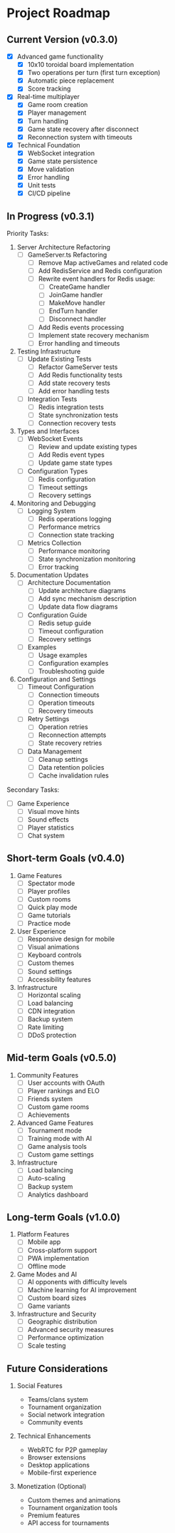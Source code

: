 # Project Roadmap

## Current Version (v0.3.0)
- [x] Advanced game functionality
  - [x] 10x10 toroidal board implementation
  - [x] Two operations per turn (first turn exception)
  - [x] Automatic piece replacement
  - [x] Score tracking
- [x] Real-time multiplayer
  - [x] Game room creation
  - [x] Player management
  - [x] Turn handling
  - [x] Game state recovery after disconnect
  - [x] Reconnection system with timeouts
- [x] Technical Foundation
  - [x] WebSocket integration
  - [x] Game state persistence
  - [x] Move validation
  - [x] Error handling
  - [x] Unit tests
  - [x] CI/CD pipeline

## In Progress (v0.3.1)
Priority Tasks:

1. Server Architecture Refactoring
   - [ ] GameServer.ts Refactoring
     - [ ] Remove Map activeGames and related code
     - [ ] Add RedisService and Redis configuration
     - [ ] Rewrite event handlers for Redis usage:
       - [ ] CreateGame handler
       - [ ] JoinGame handler
       - [ ] MakeMove handler
       - [ ] EndTurn handler
       - [ ] Disconnect handler
     - [ ] Add Redis events processing
     - [ ] Implement state recovery mechanism
     - [ ] Error handling and timeouts

2. Testing Infrastructure
   - [ ] Update Existing Tests
     - [ ] Refactor GameServer tests
     - [ ] Add Redis functionality tests
     - [ ] Add state recovery tests
     - [ ] Add error handling tests
   - [ ] Integration Tests
     - [ ] Redis integration tests
     - [ ] State synchronization tests
     - [ ] Connection recovery tests

3. Types and Interfaces
   - [ ] WebSocket Events
     - [ ] Review and update existing types
     - [ ] Add Redis event types
     - [ ] Update game state types
   - [ ] Configuration Types
     - [ ] Redis configuration
     - [ ] Timeout settings
     - [ ] Recovery settings

4. Monitoring and Debugging
   - [ ] Logging System
     - [ ] Redis operations logging
     - [ ] Performance metrics
     - [ ] Connection state tracking
   - [ ] Metrics Collection
     - [ ] Performance monitoring
     - [ ] State synchronization monitoring
     - [ ] Error tracking

5. Documentation Updates
   - [ ] Architecture Documentation
     - [ ] Update architecture diagrams
     - [ ] Add sync mechanism description
     - [ ] Update data flow diagrams
   - [ ] Configuration Guide
     - [ ] Redis setup guide
     - [ ] Timeout configuration
     - [ ] Recovery settings
   - [ ] Examples
     - [ ] Usage examples
     - [ ] Configuration examples
     - [ ] Troubleshooting guide

6. Configuration and Settings
   - [ ] Timeout Configuration
     - [ ] Connection timeouts
     - [ ] Operation timeouts
     - [ ] Recovery timeouts
   - [ ] Retry Settings
     - [ ] Operation retries
     - [ ] Reconnection attempts
     - [ ] State recovery retries
   - [ ] Data Management
     - [ ] Cleanup settings
     - [ ] Data retention policies
     - [ ] Cache invalidation rules

Secondary Tasks:
- [ ] Game Experience
  - [ ] Visual move hints
  - [ ] Sound effects
  - [ ] Player statistics
  - [ ] Chat system

## Short-term Goals (v0.4.0)
1. Game Features
   - [ ] Spectator mode
   - [ ] Player profiles
   - [ ] Custom rooms
   - [ ] Quick play mode
   - [ ] Game tutorials
   - [ ] Practice mode

2. User Experience
   - [ ] Responsive design for mobile
   - [ ] Visual animations
   - [ ] Keyboard controls
   - [ ] Custom themes
   - [ ] Sound settings
   - [ ] Accessibility features

3. Infrastructure
   - [ ] Horizontal scaling
   - [ ] Load balancing
   - [ ] CDN integration
   - [ ] Backup system
   - [ ] Rate limiting
   - [ ] DDoS protection

## Mid-term Goals (v0.5.0)
1. Community Features
   - [ ] User accounts with OAuth
   - [ ] Player rankings and ELO
   - [ ] Friends system
   - [ ] Custom game rooms
   - [ ] Achievements

2. Advanced Game Features
   - [ ] Tournament mode
   - [ ] Training mode with AI
   - [ ] Game analysis tools
   - [ ] Custom game settings

3. Infrastructure
   - [ ] Load balancing
   - [ ] Auto-scaling
   - [ ] Backup system
   - [ ] Analytics dashboard

## Long-term Goals (v1.0.0)
1. Platform Features
   - [ ] Mobile app
   - [ ] Cross-platform support
   - [ ] PWA implementation
   - [ ] Offline mode

2. Game Modes and AI
   - [ ] AI opponents with difficulty levels
   - [ ] Machine learning for AI improvement
   - [ ] Custom board sizes
   - [ ] Game variants

3. Infrastructure and Security
   - [ ] Geographic distribution
   - [ ] Advanced security measures
   - [ ] Performance optimization
   - [ ] Scale testing

## Future Considerations
1. Social Features
   - Teams/clans system
   - Tournament organization
   - Social network integration
   - Community events

2. Technical Enhancements
   - WebRTC for P2P gameplay
   - Browser extensions
   - Desktop applications
   - Mobile-first experience

3. Monetization (Optional)
   - Custom themes and animations
   - Tournament organization tools
   - Premium features
   - API access for tournaments